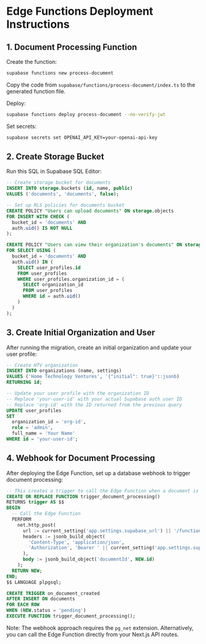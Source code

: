 # Edge Functions Deployment Instructions

## 1. Document Processing Function

Create the function:
```bash
supabase functions new process-document
```

Copy the code from `supabase/functions/process-document/index.ts` to the generated function file.

Deploy:
```bash
supabase functions deploy process-document --no-verify-jwt
```

Set secrets:
```bash
supabase secrets set OPENAI_API_KEY=your-openai-api-key
```

## 2. Create Storage Bucket

Run this SQL in Supabase SQL Editor:
```sql
-- Create storage bucket for documents
INSERT INTO storage.buckets (id, name, public)
VALUES ('documents', 'documents', false);

-- Set up RLS policies for documents bucket
CREATE POLICY "Users can upload documents" ON storage.objects
FOR INSERT WITH CHECK (
  bucket_id = 'documents' AND
  auth.uid() IS NOT NULL
);

CREATE POLICY "Users can view their organization's documents" ON storage.objects
FOR SELECT USING (
  bucket_id = 'documents' AND
  auth.uid() IN (
    SELECT user_profiles.id 
    FROM user_profiles 
    WHERE user_profiles.organization_id = (
      SELECT organization_id 
      FROM user_profiles 
      WHERE id = auth.uid()
    )
  )
);
```

## 3. Create Initial Organization and User

After running the migration, create an initial organization and update your user profile:

```sql
-- Create HTV organization
INSERT INTO organizations (name, settings)
VALUES ('Home Technology Ventures', '{"initial": true}'::jsonb)
RETURNING id;

-- Update your user profile with the organization ID
-- Replace 'your-user-id' with your actual Supabase auth user ID
-- Replace 'org-id' with the ID returned from the previous query
UPDATE user_profiles
SET 
  organization_id = 'org-id',
  role = 'admin',
  full_name = 'Your Name'
WHERE id = 'your-user-id';
```

## 4. Webhook for Document Processing

After deploying the Edge Function, set up a database webhook to trigger document processing:

```sql
-- This creates a trigger to call the Edge Function when a document is uploaded
CREATE OR REPLACE FUNCTION trigger_document_processing()
RETURNS trigger AS $$
BEGIN
  -- Call the Edge Function
  PERFORM
    net.http_post(
      url := current_setting('app.settings.supabase_url') || '/functions/v1/process-document',
      headers := jsonb_build_object(
        'Content-Type', 'application/json',
        'Authorization', 'Bearer ' || current_setting('app.settings.supabase_service_role_key')
      ),
      body := jsonb_build_object('documentId', NEW.id)
    );
  RETURN NEW;
END;
$$ LANGUAGE plpgsql;

CREATE TRIGGER on_document_created
AFTER INSERT ON documents
FOR EACH ROW
WHEN (NEW.status = 'pending')
EXECUTE FUNCTION trigger_document_processing();
```

Note: The webhook approach requires the `pg_net` extension. Alternatively, you can call the Edge Function directly from your Next.js API routes.